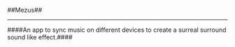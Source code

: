 ##Mezus##

- - - -

####An app to sync music on different devices to create a surreal surround sound like effect.####
